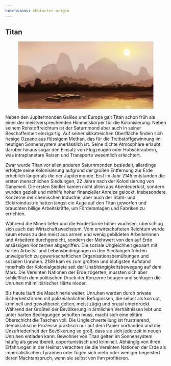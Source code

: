 ```yaml
---
extensions: character-origin
---
```


## Titan

<figure><img src="/books/basic-rules/character-origin/titan/titan.png" alt="TODO"><figcaption></figcaption></figure>

Neben den Jupitermonden Galileo und Europa galt Titan schon früh als einer der meistversprechenden Himmelskörper für die Kolonisierung. Neben seinem Rohstoffreichtum ist der Saturnmond aber auch in seiner Beschaffenheit einzigartig. Auf seiner silikatreichen Oberfläche finden sich riesige Ozeane aus flüssigem Methan, das für die Treibstoffgewinnung im heutigen Sonnensystem unerlässlich ist. Seine dichte Atmosphäre erlaubt darüber hinaus sogar den Einsatz von Flugzeugen oder Hubschraubern, was intraplanetare Reisen und Transporte wesentlich erleichtert.

Zwar wurde Titan vor allen anderen Saturnmonden besiedelt, allerdings erfolgte seine Kolonisierung aufgrund der großen Entfernung zur Erde erheblich länger als die der Jupitermonde. Erst im Jahr 2145 entstanden die ersten menschlichen Siedlungen, 22 Jahre nach der Kolonisierung von Ganymed. Die ersten Siedler kamen nicht allein aus Abenteuerlust, sondern wurden gezielt und mithilfe hoher finanzieller Anreize gelockt. Insbesondere Konzerne der chemischen Industrie, aber auch der Stahl- und Elektroindustrie hatten längst ein Auge auf den Titan geworfen und brauchten billige Arbeitskräfte, um Förderanlagen und Fabriken zu errichten.

Während die Minen tiefer und die Fördertürme höher wuchsen, überschlug sich auch das Wirtschaftswachstum. Vom erwirtschafteten Reichtum wurde kaum etwas zu den meist aus armen und wenig gebildeten Arbeiterinnen und Arbeitern durchgereicht, sondern der Mehrwert von den auf Erde ansässigen Konzernen abgegriffen. Die soziale Ungleichheit gepaart mit harten Arbeits- und Lebensbedingungen in den Siedlungen führten unweigerlich zu gewerkschaftlichen Organisationsbemühungen und sozialen Unruhen. 2189 kam es zum größten und blutigsten Aufstand innerhalb der Kolonialgebiete seit der Unabhängigkeitsbewegung auf dem Mars. Die Vereinten Nationen der Erde zögerten, mussten sich aber schließlich dem politischen Druck der Konzerne beugen und schlugen die Unruhen mit militärischer Härte nieder.

Bis heute läuft die Maschinerie weiter. Unruhen werden durch private Sicherheitsfirmen mit polizeiähnlichen Befugnissen, die selbst als korrupt, kriminell und gewaltbereit gelten, meist zügig und brutal unterdrückt. Während der Großteil der Bevölkerung in ärmlichen Verhältnissen lebt und unter harten Bedingungen schuften muss, macht sich eine elitäre Oberschicht die Taschen voll. Die Ungleichverteilung ist frustrierend, demokratische Prozesse praktisch nur auf dem Papier vorhanden und die Unzufriedenheit der Bevölkerung so groß, dass sie sich jederzeit in neuen Unruhen entladen kann.
Bewohner von Titan gelten im Sonnensystem häufig als gewaltbereit, opportunistisch und kriminell. Abhängig von ihren Erfahrungen in der Heimat verachten sie die Vereinten Nationen der Erde als imperialistischen Tyrannen oder fügen sich mehr oder weniger begeistert deren Machtanspruch, wenn sie selbst von ihm profitieren.

